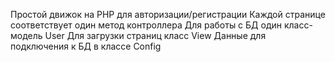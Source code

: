 Простой движок на PHP для авторизации/регистрации
Каждой странице соответствует один метод контроллера
Для работы с БД один класс-модель User
Для загрузки страниц класс View
Данные для подключения к БД в классе Config
